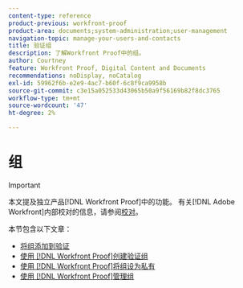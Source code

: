 ```yaml
---
content-type: reference
product-previous: workfront-proof
product-area: documents;system-administration;user-management
navigation-topic: manage-your-users-and-contacts
title: 验证组
description: 了解Workfront Proof中的组。
author: Courtney
feature: Workfront Proof, Digital Content and Documents
recommendations: noDisplay, noCatalog
exl-id: 59962f6b-e2e9-4ac7-b60f-6c8f9ca9958b
source-git-commit: c3e15a052533d43065b50a9f56169b82f8dc3765
workflow-type: tm+mt
source-wordcount: '47'
ht-degree: 2%

---
```


# 组

>[!IMPORTANT]
>
>本文提及独立产品[!DNL Workfront Proof]中的功能。 有关[!DNL Adobe Workfront]内部校对的信息，请参阅[校对](../../../review-and-approve-work/proofing/proofing.md)。

本节包含以下文章：

* [将组添加到验证](../../../workfront-proof/wp-mnguserscontacts/groups/add-groups.md)
* [使用 [!DNL Workfront Proof]创建验证组](../../../workfront-proof/wp-mnguserscontacts/groups/create-proofing-groups.md)
* [使用 [!DNL Workfront Proof]将组设为私有](../../../workfront-proof/wp-mnguserscontacts/groups/make-groups-private.md)
* [使用 [!DNL Workfront Proof]管理组](../../../workfront-proof/wp-mnguserscontacts/groups/manage-groups.md)
